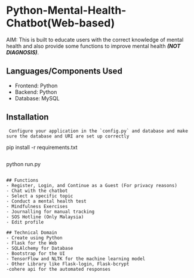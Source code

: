 # Python-Mental-Health-Chatbot(Web-based)



AIM: This is built to educate users with the correct knowledge of mental health and also provide some functions to improve mental health ***(NOT DIAGNOSIS)***.



## Languages/Components Used

- Frontend: Python
- Backend: Python
- Database: MySQL

## Installation

```
 Configure your application in the `config.py` and database and make sure the database and URI are set up correctly
```
pip install -r requirements.txt
```

```
python run.py
```

## Functions
- Register, Login, and Continue as a Guest (For privacy reasons)
- Chat with the chatbot
- Select a specific topic
- Conduct a mental health test
- Mindfulness Exercises
- Journalling for manual tracking
- SOS Hotline (Only Malaysia)
- Edit profile

## Technical Domain
- Create using Python
- Flask for the Web
- SQLAlchemy for Database
- Bootstrap for the UI
- TensorFlow and NLTK for the machine learning model
- Other Library like Flask-login, Flask-bcrypt
-cohere api for the automated responses 
